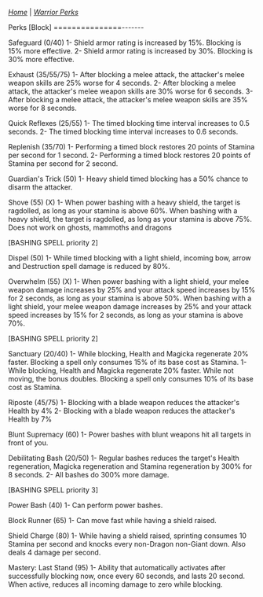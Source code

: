 _[Home](../)_ |
_[Warrior Perks](../warrior)_

Perks [Block]
===============-------

Safeguard (0/40)
1- Shield armor rating is increased by 15%. Blocking is 15% more effective.
2- Shield armor rating is increased by 30%. Blocking is 30% more effective.

Exhaust (35/55/75)
1- After blocking a melee attack, the attacker's melee weapon skills are 25% worse for 4 seconds.
2- After blocking a melee attack, the attacker's melee weapon skills are 30% worse for 6 seconds.
3- After blocking a melee attack, the attacker's melee weapon skills are 35% worse for 8 seconds.

Quick Reflexes (25/55)
1- The timed blocking time interval increases to 0.5 seconds.
2- The timed blocking time interval increases to 0.6 seconds.

Replenish (35/70)
1- Performing a timed block restores 20 points of Stamina per second for 1 second.
2- Performing a timed block restores 20 points of Stamina per second for 2 second.

Guardian's Trick (50)
1- Heavy shield timed blocking has a 50% chance to disarm the attacker.

Shove (55) (X)
1- When power bashing with a heavy shield, the target is ragdolled, as long as your stamina is above 60%.
When bashing with a heavy shield, the target is ragdolled, as long as your stamina is above 75%.
Does not work on ghosts, mammoths and dragons

[BASHING SPELL priority 2]

Dispel (50)
1- While timed blocking with a light shield, incoming bow, arrow and Destruction spell
	damage is reduced by 80%.

Overwhelm (55) (X)
1- When power bashing with a light shield, your melee weapon damage increases by 25% and your attack speed increases by 15% for 2 seconds, as long as your stamina is above 50%.
When bashing with a light shield, your melee weapon damage increases by 25% and your attack speed increases by 15% for 2 seconds, as long as your stamina is above 70%.

[BASHING SPELL priority 2]
	
Sanctuary (20/40)
1- While blocking, Health and Magicka regenerate 20% faster. Blocking a spell only consumes 15% of its base cost as Stamina.
1- While blocking, Health and Magicka regenerate 20% faster. While not moving, the bonus doubles. Blocking a spell only consumes 10% of its base cost as Stamina.

Riposte (45/75)
1- Blocking with a blade weapon reduces the attacker's Health by 4%
2- Blocking with a blade weapon reduces the attacker's Health by 7%

Blunt Supremacy (60)
1- Power bashes with blunt weapons hit all targets in front of you.

Debilitating Bash (20/50)
1- Regular bashes reduces the target's Health regeneration, Magicka regeneration and Stamina regeneration by 300% for 8 seconds.
2- All bashes do 300% more damage.

[BASHING SPELL priority 3]

Power Bash (40)
1- Can perform power bashes.

Block Runner (65)
1- Can move fast while having a shield raised.

Shield Charge (80)
1- While having a shield raised, sprinting consumes 10 Stamina per second and knocks every non-Dragon non-Giant down. Also deals 4 damage per second.

Mastery: Last Stand (95)
1- Ability that automatically activates after successfully blocking now, once every 60 seconds, and lasts 20 second. When active, reduces all incoming damage to zero while blocking.